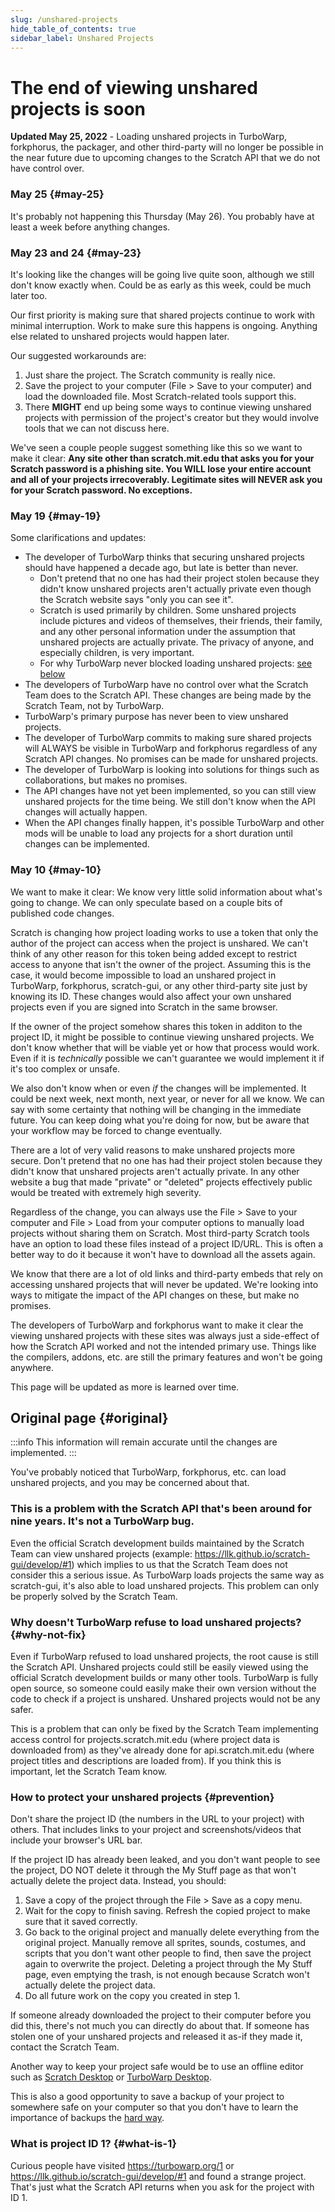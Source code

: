 ```yaml
---
slug: /unshared-projects
hide_table_of_contents: true
sidebar_label: Unshared Projects
---
```


# The end of viewing unshared projects is soon

<!-- 
  I won't link these in the public website because there will be way too much spam if we do that, but here are relevant links:
  https://github.com/LLK/scratch-gui/pull/8269
  https://github.com/LLK/scratch-www/pull/6773
-->

**Updated May 25, 2022** - Loading unshared projects in TurboWarp, forkphorus, the packager, and other third-party will no longer be possible in the near future due to upcoming changes to the Scratch API that we do not have control over.

### May 25 {#may-25}

It's probably not happening this Thursday (May 26). You probably have at least a week before anything changes.

### May 23 and 24 {#may-23}

It's looking like the changes will be going live quite soon, although we still don't know exactly when. Could be as early as this week, could be much later too.

Our first priority is making sure that shared projects continue to work with minimal interruption. Work to make sure this happens is ongoing. Anything else related to unshared projects would happen later.

Our suggested workarounds are:

1. Just share the project. The Scratch community is really nice.
2. Save the project to your computer (File > Save to your computer) and load the downloaded file. Most Scratch-related tools support this.
3. There **MIGHT** end up being some ways to continue viewing unshared projects with permission of the project's creator but they would involve tools that we can not discuss here.

We've seen a couple people suggest something like this so we want to make it clear: **Any site other than scratch.mit.edu that asks you for your Scratch password is a phishing site. You WILL lose your entire account and all of your projects irrecoverably. Legitimate sites will NEVER ask you for your Scratch password. No exceptions.**

<!-- We previously considered making a large archive of all popular unshared projects to avoid interruptions to old links. However, this probably won't happen because of this little thing called "copyright law". -->

### May 19 {#may-19}

<!-- Special developer commentary available in the code comments! -->

Some clarifications and updates:

 - The developer of TurboWarp thinks that securing unshared projects should have happened a decade ago, but late is better than never. <!-- I am glad to see this finally happening. -->
    - Don't pretend that no one has had their project stolen because they didn't know unshared projects aren't actually private even though the Scratch website says "only you can see it".
    - Scratch is used primarily by children. Some unshared projects include pictures and videos of themselves, their friends, their family, and any other personal information under the assumption that unshared projects are actually private. The privacy of anyone, and especially children, is very important.
    - For why TurboWarp never blocked loading unshared projects: [see below](#why-not-fix)
 - The developers of TurboWarp have no control over what the Scratch Team does to the Scratch API. These changes are being made by the Scratch Team, not by TurboWarp.
 - TurboWarp's primary purpose has never been to view unshared projects. <!-- Around 38% of unique projects loaded in TurboWarp are unshared, if you were curious. That's a lot, but not a majority. -->
 - The developer of TurboWarp commits to making sure shared projects will ALWAYS be visible in TurboWarp and forkphorus regardless of any Scratch API changes. <!-- Yes, including the likely mandatory token requirement. --> No promises can be made for unshared projects.
 - The developer of TurboWarp is looking into solutions for things such as collaborations, but makes no promises.
 - The API changes have not yet been implemented, so you can still view unshared projects for the time being. We still don't know when the API changes will actually happen.
 - When the API changes finally happen, it's possible TurboWarp and other mods will be unable to load any projects for a short duration until changes can be implemented. <!-- This has to due to with that likely mandatory token requirement -->
 <!-- - Any projects that seek to archive *and distribute* all Scratch projects before the API changes happen are almost certainly violating a very large amount of copyright law and are holding themselves liable to be sued into the ground, ignoring the large cost in storing so much data in the first place. The TurboWarp project does not seek to violate copyright laws. -->

### May 10 {#may-10}

We want to make it clear: We know very little solid information about what's going to change. We can only speculate based on a couple bits of published code changes.

Scratch is changing how project loading works to use a token that only the author of the project can access when the project is unshared. We can't think of any other reason for this token being added except to restrict access to anyone that isn't the owner of the project. Assuming this is the case, it would become impossible to load an unshared project in TurboWarp, forkphorus, scratch-gui, or any other third-party site just by knowing its ID. These changes would also affect your own unshared projects even if you are signed into Scratch in the same browser.

If the owner of the project somehow shares this token in additon to the project ID, it might be possible to continue viewing unshared projects. We don't know whether that will be viable yet or how that process would work. Even if it is *technically* possible we can't guarantee we would implement it if it's too complex or unsafe.

We also don't know when or even *if* the changes will be implemented. It could be next week, next month, next year, or never for all we know. We can say with some certainty that nothing will be changing in the immediate future. You can keep doing what you're doing for now, but be aware that your workflow may be forced to change eventually.

There are a lot of very valid reasons to make unshared projects more secure. Don't pretend that no one has had their project stolen because they didn't know that unshared projects aren't actually private. In any other website a bug that made "private" or "deleted" projects effectively public would be treated with extremely high severity.

Regardless of the change, you can always use the File > Save to your computer and File > Load from your computer options to manually load projects without sharing them on Scratch. Most third-party Scratch tools have an option to load these files instead of a project ID/URL. This is often a better way to do it because it won't have to download all the assets again.

We know that there are a lot of old links and third-party embeds that rely on accessing unshared projects that will never be updated. We're looking into ways to mitigate the impact of the API changes on these, but make no promises.

The developers of TurboWarp and forkphorus want to make it clear the viewing unshared projects with these sites was always just a side-effect of how the Scratch API worked and not the intended primary use. Things like the compilers, addons, etc. are still the primary features and won't be going anywhere.

<!-- Depending on how the change is implemented, it's possible that third-party sites may temporarily be unable to load *any* projects for a short duration until some code is updated to accommodate the changes. -->

This page will be updated as more is learned over time.

## Original page {#original}

:::info
This information will remain accurate until the changes are implemented.
:::

You've probably noticed that TurboWarp, forkphorus, etc. can load unshared projects, and you may be concerned about that.

<!-- Reference for "nine years" is https://github.com/scratchblocks/scratchblocks/issues/1 -->
<h3>This is a problem with the Scratch API that's been around for nine years. It's not a TurboWarp bug.</h3>

Even the official Scratch development builds maintained by the Scratch Team can view unshared projects (example: https://llk.github.io/scratch-gui/develop/#1) which implies to us that the Scratch Team does not consider this a serious issue. As TurboWarp loads projects the same way as scratch-gui, it's also able to load unshared projects. This problem can only be properly solved by the Scratch Team.

### Why doesn't TurboWarp refuse to load unshared projects? {#why-not-fix}

Even if TurboWarp refused to load unshared projects, the root cause is still the Scratch API. Unshared projects could still be easily viewed using the official Scratch development builds or many other tools. TurboWarp is fully open source, so someone could easily make their own version without the code to check if a project is unshared. Unshared projects would not be any safer.

This is a problem that can only be fixed by the Scratch Team implementing access control for projects.scratch.mit.edu (where project data is downloaded from) as they've already done for api.scratch.mit.edu (where project titles and descriptions are loaded from). If you think this is important, let the Scratch Team know.

### How to protect your unshared projects {#prevention}

Don't share the project ID (the numbers in the URL to your project) with others. That includes links to your project and screenshots/videos that include your browser's URL bar.

If the project ID has already been leaked, and you don't want people to see the project, DO NOT delete it through the My Stuff page as that won't actually delete the project data. Instead, you should:

1. Save a copy of the project through the File > Save as a copy menu.
2. Wait for the copy to finish saving. Refresh the copied project to make sure that it saved correctly.
3. Go back to the original project and manually delete everything from the original project. Manually remove all sprites, sounds, costumes, and scripts that you don't want other people to find, then save the project again to overwrite the project. Deleting a project through the My Stuff page, even emptying the trash, is not enough because Scratch won't actually delete the project data.
4. Do all future work on the copy you created in step 1.

If someone already downloaded the project to their computer before you did this, there's not much you can directly do about that. If someone has stolen one of your unshared projects and released it as-if they made it, contact the Scratch Team.

Another way to keep your project safe would be to use an offline editor such as [Scratch Desktop](https://scratch.mit.edu/download) or [TurboWarp Desktop](https://desktop.turbowarp.org/).

This is also a good opportunity to save a backup of your project to somewhere safe on your computer so that you don't have to learn the importance of backups the [hard way](https://ocular.jeffalo.net/search?q=project%20disappeared&sort=relevance).

### What is project ID 1? {#what-is-1}

Curious people have visited https://turbowarp.org/1 or https://llk.github.io/scratch-gui/develop/#1 and found a strange project. That's just what the Scratch API returns when you ask for the project with ID 1.
